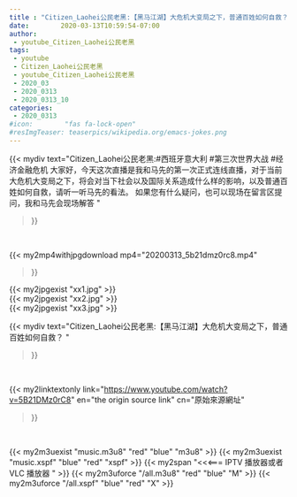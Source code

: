 ```yaml
---
title : "Citizen_Laohei公民老黑:【黑马江湖】大危机大变局之下，普通百姓如何自救？ "
date:        2020-03-13T10:59:54-07:00
author:
 - youtube_Citizen_Laohei公民老黑
tags:
 - youtube
 - Citizen_Laohei公民老黑
 - youtube_Citizen_Laohei公民老黑
 - 2020_03
 - 2020_0313
 - 2020_0313_10
categories:
 - 2020_0313
#icon:        "fas fa-lock-open"
#resImgTeaser: teaserpics/wikipedia.org/emacs-jokes.png
---
```


{{< mydiv text="Citizen_Laohei公民老黑:#西班牙意大利 #第三次世界大战 #经济金融危机  大家好，今天这次直播是我和马先的第一次正式连线直播，对于当前大危机大变局之下，将会对当下社会以及国际关系造成什么样的影响，以及普通百姓如何自救，请听一听马先的看法。  如果您有什么疑问，也可以现场在留言区提问，我和马先会现场解答 "
>}}
<br>


{{< my2mp4withjpgdownload mp4="20200313_5b21dmz0rc8.mp4"
>}}

{{< my2jpgexist "xx1.jpg" >}}<br>
{{< my2jpgexist "xx2.jpg" >}}<br>
{{< my2jpgexist "xx3.jpg" >}}<br>



{{< mydiv text="Citizen_Laohei公民老黑:【黑马江湖】大危机大变局之下，普通百姓如何自救？ "
>}}
<br>

{{< my2linktextonly link="https://www.youtube.com/watch?v=5B21DMz0rC8"
en="the origin source link" cn="原始來源網址"
>}}


<br>

{{< my2m3uexist "music.m3u8" "red"  "blue" "m3u8" >}} {{< my2m3uexist "music.xspf" "blue" "red"  "xspf" >}} {{< my2span "<<<=== IPTV 播放器或者 VLC 播放器 " >}} {{< my2m3uforce "/all.m3u8" "red"  "blue" "M" >}} {{< my2m3uforce "/all.xspf" "blue" "red"  "X" >}} 
